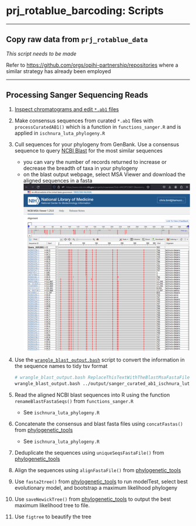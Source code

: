 # prj_rotablue_barcoding: Scripts

---

## Copy raw data from `prj_rotablue_data`

_*This script needs to be made*_

Refer to https://github.com/orgs/opihi-partnership/repositories where a similar strategy has already been employed

---

## Processing Sanger Sequencing Reads

1. [Inspect chromatograms and edit `*.ab1` files](howto_edit_ab1.md)

2. Make consensus sequences from curated `*.ab1` files with `processCuratedAB1()` which is a function in `functions_sanger.R` and is applied in `ischnura_luta_phylogeny.R`

3. Cull sequences for your phylogeny from GenBank. Use a consensus sequence to query [NCBI Blast](https://blast.ncbi.nlm.nih.gov/Blast.cgi?PROGRAM=blastn&PAGE_TYPE=BlastSearch&LINK_LOC=blasthome) for the most similar sequences
   	* you can vary the number of records returned to increase or decrease the breadth of taxa in your phylogeny
	* on the blast output webpage, select MSA Viewer and download the aligned sequences in a fasta
	  ![](markdown_images/blast_msa.png)

4. Use the [`wrangle_blast_output.bash`](wrangle_blast_output.bash) script to convert the information in the sequence names to tidy tsv format

   ```bash
   # wrangle_blast_output.bash ReplaceThisTextWithTheBlastMsaFastaFilePath > ReplaceThisTextWithTheNewFilePath.tsv
   wrangle_blast_output.bash ../output/sanger_curated_ab1_ischnura_luta_coi/blast_rbd_06_E1_500.fasta > ../output/sanger_curated_ab1_ischnura_luta_coi/blast_rbd_06_E1_500_better.tsv.tsv
   ```
5. Read the aligned NCBI blast sequences into R using the function `renameBlastFastaSeqs()` from `functions_sanger.R`
   	* See `ischnura_luta_phylogeny.R`

6. Concatenate the consensus and blast fasta files using `concatFastas()` from [phylogenetic_tools](https://github.com/Ph-IRES/phylogenetic_tools)
   	* See `ischnura_luta_phylogeny.R`

7. Deduplicate the sequences using `uniqueSeqsFastaFile()` from [phylogenetic_tools](https://github.com/Ph-IRES/phylogenetic_tools)

8. Align the sequences using `alignFastaFile()` from [phylogenetic_tools](https://github.com/Ph-IRES/phylogenetic_tools)

9. Use `fasta2tree()` from [phylogenetic_tools](https://github.com/Ph-IRES/phylogenetic_tools) to run modelTest, select best evolutionary model, and bootstrap a maximum likelihood phylogeny

10. Use `saveNewickTree()` from [phylogenetic_tools](https://github.com/Ph-IRES/phylogenetic_tools) to output the best maximum likelihood tree to file.

11. Use `figtree` to beautify the tree
